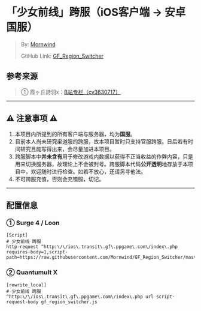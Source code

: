 # 「少女前线」跨服（iOS客户端 → 安卓国服）
 > By: [Mornwind](https://github.com/Mornwind)
 > 
 > GitHub Link: [GF_Region_Switcher](https://github.com/Mornwind/GF_Region_Switcher) 

## 参考来源
 > ① 霞ヶ丘詩羽x：[B站专栏（cv3630717）](https://www.bilibili.com/read/cv3630717)

---

## ⚠️ 注意事项 ⚠️
1. 本项目内所提到的所有客户端与服务器，均为**国服**。
2. 目前本人尚未研究渠道服的跨服，故本项目暂时只支持官服跨服。日后若有时间研究且能写得出来，会尽量加进本项目。
3. 跨服脚本中**并未含有**用于修改游戏内数据以获得不正当收益的作弊内容，只是用来切换服务器，故理论上不会被封号。跨服脚本代码**公开透明**地存放于本项目中，欢迎随时进行检查。如若不放心，还请另寻他法。
4. 不可跨服充值，否则会充错服，切记。

---

## 配置信息
### ① Surge 4 / Loon
```
[Script]
# 少女前线 跨服
http-request ^http:\/\/ios\.transit\.gf\.ppgame\.com\/index\.php requires-body=1,script-path=https://raw.githubusercontent.com/Mornwind/GF_Region_Switcher/master/gf_region_switcher.js
```

### ② Quantumult X
```
[rewrite_local]
# 少女前线 跨服
^http:\/\/ios\.transit\.gf\.ppgame\.com\/index\.php url script-request-body gf_region_switcher.js
```